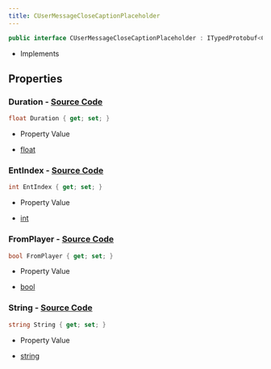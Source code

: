```yaml
---
title: CUserMessageCloseCaptionPlaceholder
---
```


```csharp
public interface CUserMessageCloseCaptionPlaceholder : ITypedProtobuf<CUserMessageCloseCaptionPlaceholder>, INativeHandle, INetMessage<CUserMessageCloseCaptionPlaceholder>, IDisposable
```

- Implements

## Properties

### **Duration** - [Source Code](https://github.com/swiftly-solution/swiftlys2/blob/main/managed/src/SwiftlyS2.Generated/Protobufs/Interfaces/CUserMessageCloseCaptionPlaceholder.cs#L21)

```csharp
float Duration { get; set; }
```

- Property Value

- [float](https://learn.microsoft.com/dotnet/api/system.single)

### **EntIndex** - [Source Code](https://github.com/swiftly-solution/swiftlys2/blob/main/managed/src/SwiftlyS2.Generated/Protobufs/Interfaces/CUserMessageCloseCaptionPlaceholder.cs#L27)

```csharp
int EntIndex { get; set; }
```

- Property Value

- [int](https://learn.microsoft.com/dotnet/api/system.int32)

### **FromPlayer** - [Source Code](https://github.com/swiftly-solution/swiftlys2/blob/main/managed/src/SwiftlyS2.Generated/Protobufs/Interfaces/CUserMessageCloseCaptionPlaceholder.cs#L24)

```csharp
bool FromPlayer { get; set; }
```

- Property Value

- [bool](https://learn.microsoft.com/dotnet/api/system.boolean)

### **String** - [Source Code](https://github.com/swiftly-solution/swiftlys2/blob/main/managed/src/SwiftlyS2.Generated/Protobufs/Interfaces/CUserMessageCloseCaptionPlaceholder.cs#L18)

```csharp
string String { get; set; }
```

- Property Value

- [string](https://learn.microsoft.com/dotnet/api/system.string)

